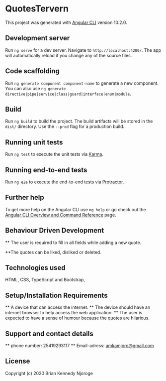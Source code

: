 # QuotesTervern

This project was generated with [Angular CLI](https://github.com/angular/angular-cli) version 10.2.0.

## Development server

Run `ng serve` for a dev server. Navigate to `http://localhost:4200/`. The app will automatically reload if you change any of the source files.

## Code scaffolding

Run `ng generate component component-name` to generate a new component. You can also use `ng generate directive|pipe|service|class|guard|interface|enum|module`.

## Build

Run `ng build` to build the project. The build artifacts will be stored in the `dist/` directory. Use the `--prod` flag for a production build.

## Running unit tests

Run `ng test` to execute the unit tests via [Karma](https://karma-runner.github.io).

## Running end-to-end tests

Run `ng e2e` to execute the end-to-end tests via [Protractor](http://www.protractortest.org/).

## Further help

To get more help on the Angular CLI use `ng help` or go check out the [Angular CLI Overview and Command Reference](https://angular.io/cli) page.


## Behaviour Driven Development

** The user is required to fill in all fields while adding a new quote.

**The quotes can be liked, disliked or deleted.

## Technologies used
HTML, CSS, TypeScript and Bootstrap,

## Setup/Installation Requirements
** A device that can access the internet.
** The device should have an internet browser to help access the web application.
** The user is expected to have a sense of humour because the quotes are hilarious.

## Support and contact details
** phone number: 25419293117
** Email-adress: amkamjoro@gmail.com

## License
Copyright (c) 2020 Brian Kennedy Njoroge